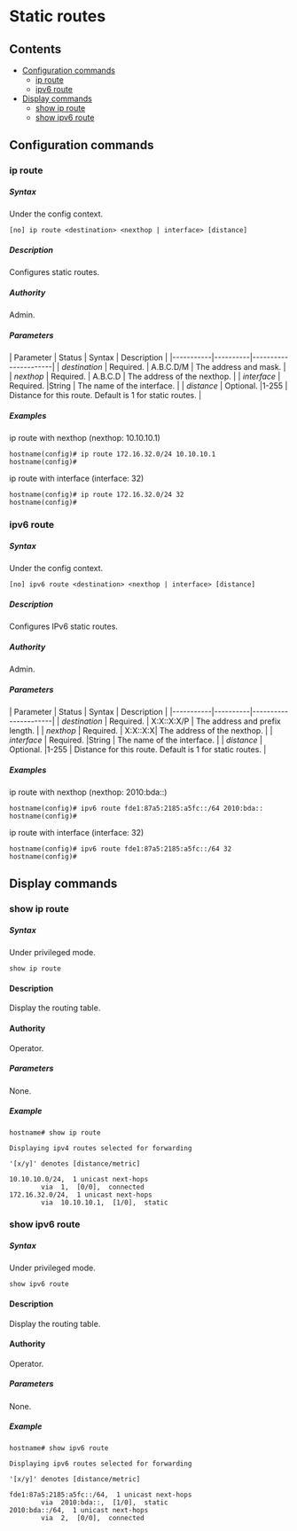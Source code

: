 # Static routes

## Contents
- [Configuration commands](#configuration-commands)
	- [ip route](#ip-route)
	- [ipv6 route](#ipv6-route)
- [Display commands](#display-commands)
	- [show ip route](#show-ip-route)
	- [show ipv6 route](#show-ipv6-route)

## Configuration commands

###  ip route

##### Syntax
Under the config context.

`[no] ip route <destination> <nexthop | interface> [distance]`

##### Description
Configures static routes.

##### Authority
Admin.

##### Parameters
| Parameter | Status   | Syntax |	Description          |
|-----------|----------|----------------------|
| *destination*  | Required. | A.B.C.D/M |	The address and mask. |
| *nexthop*  | Required. | A.B.C.D |	The address of the nexthop. |
| *interface*  | Required. |String |	The name of the interface. |
| *distance*  | Optional. |1-255 |	Distance for this route. Default is 1 for static routes. |

##### Examples

ip route with nexthop (nexthop: 10.10.10.1)
```
hostname(config)# ip route 172.16.32.0/24 10.10.10.1
hostname(config)#
```
ip route with interface (interface: 32)
```
hostname(config)# ip route 172.16.32.0/24 32
hostname(config)#
```

###  ipv6 route

##### Syntax
Under the config context.

`[no] ipv6 route <destination> <nexthop | interface> [distance]`

##### Description
Configures IPv6 static routes.

##### Authority
Admin.

##### Parameters
| Parameter | Status   | Syntax |	Description          |
|-----------|----------|----------------------|
| *destination*  | Required. | X:X::X:X/P  |	The address and prefix length. |
| *nexthop*  | Required. | X:X::X:X|	The address of the nexthop. |
| *interface*  | Required. |String |	The name of the interface. |
| *distance*  | Optional. |1-255 |	Distance for this route. Default is 1 for static routes. |

##### Examples

ip route with nexthop (nexthop: 2010:bda::)
```
hostname(config)# ipv6 route fde1:87a5:2185:a5fc::/64 2010:bda::
hostname(config)#
```
ip route with interface (interface: 32)
```
hostname(config)# ipv6 route fde1:87a5:2185:a5fc::/64 32
hostname(config)#
```


## Display commands

### show ip route

##### Syntax
Under privileged mode.

`show ip route`

#### Description
Display the routing table.

#### Authority
Operator.

##### Parameters

None.

##### Example
```
hostname# show ip route

Displaying ipv4 routes selected for forwarding

'[x/y]' denotes [distance/metric]

10.10.10.0/24,  1 unicast next-hops
        via  1,  [0/0],  connected
172.16.32.0/24,  1 unicast next-hops
        via  10.10.10.1,  [1/0],  static
```

### show ipv6 route

##### Syntax
Under privileged mode.

`show ipv6 route`

#### Description
Display the routing table.

#### Authority
Operator.

##### Parameters

None.

##### Example
```
hostname# show ipv6 route

Displaying ipv6 routes selected for forwarding

'[x/y]' denotes [distance/metric]

fde1:87a5:2185:a5fc::/64,  1 unicast next-hops
        via  2010:bda::,  [1/0],  static
2010:bda::/64,  1 unicast next-hops
        via  2,  [0/0],  connected

```
